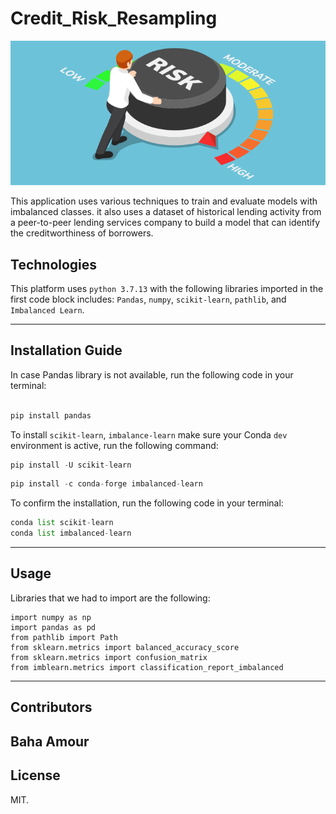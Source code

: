 # Credit_Risk_Resampling

![An image for the header of the Repository](/Images/risk.png)

This application uses various techniques to train and evaluate models with imbalanced classes. it also uses a dataset of historical lending activity from a peer-to-peer lending services company to build a model that can identify the creditworthiness of borrowers.



## Technologies
This platform uses `python 3.7.13` with the following libraries imported in the first code block includes: `Pandas`, `numpy`, `scikit-learn`, `pathlib`, and `Imbalanced Learn`.

---
## Installation Guide 

In case Pandas library is not available, run the following code in your terminal:

```python

pip install pandas
```


To install `scikit-learn`, `imbalance-learn` make sure your Conda `dev` environment is active, run the following command:

```python
pip install -U scikit-learn
```

```python
pip install -c conda-forge imbalanced-learn
```


To confirm the  installation, run the following code in your terminal:

```python
conda list scikit-learn
conda list imbalanced-learn
 ```
 
---

## Usage

Libraries that we had to import are the following:

```
import numpy as np
import pandas as pd
from pathlib import Path
from sklearn.metrics import balanced_accuracy_score
from sklearn.metrics import confusion_matrix
from imblearn.metrics import classification_report_imbalanced

```

---
## Contributors

Baha Amour
---

## License

MIT.